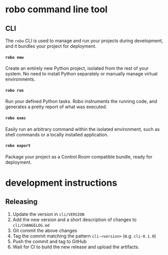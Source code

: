 # robo command line tool

## CLI

The `robo` CLI is used to manage and run your projects during development, and it bundles your project for deployment.

#### `robo new`

Create an entirely new Python project, isolated from the rest of your system. No need to install Python separately or manually manage virtual environments.

#### `robo run`

Run your defined Python tasks. Robo instruments the running code, and generates a pretty report of what was executed.

#### `robo exec`

Easily run an arbitrary command within the isolated environment, such as shell commands or a locally installed application.

#### `robo export`

Package your project as a Control Room compatible bundle, ready for deployment.


# development instructions

## Releasing

1. Update the version in `cli/VERSION`
2. Add the new version and a short description of changes to `cli/CHANGELOG.md`
3. Git commit the above changes
4. Tag the commit matching the pattern `cli-<version>` (e.g. `cli-0.1.0`)
5. Push the commit and tag to GitHub
6. Wait for CI to build the new release and upload the artifacts.

